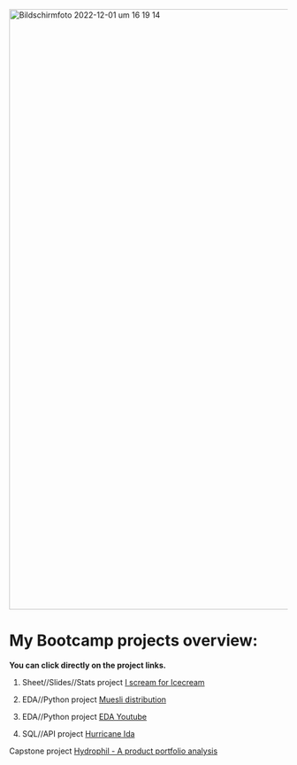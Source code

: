 <img width="1085" alt="Bildschirm­foto 2022-12-01 um 16 19 14" src="https://user-images.githubusercontent.com/111283322/205090440-9df094aa-06ed-4cb0-907f-fca71d1e6a91.png">



# My Bootcamp projects overview:
**You can click directly on the project links.**

1. Sheet//Slides//Stats project [I scream for Icecream](https://drive.google.com/file/d/1l6KRlhrDOnsvkNJrj5Sih0qNLPrspb8e/view?usp=share_link)

2. EDA//Python project [Muesli distribution](https://drive.google.com/file/d/1ZahbRB34Khmd0XXgmqXRGIBXKOcjnEkB/view?usp=share_link)

3. EDA//Python project [EDA Youtube](https://github.com/schmarn2410/da-youtube_EDA/blob/f12847c846628aa3d2090e9fd1bc0bed8ba275ab/ytEDA_nina.ipynb)

4. SQL//API project [Hurricane Ida](https://drive.google.com/file/d/15gICbZfKflv0bybDXIv3F9I12JhV7lPx/view?usp=share_link)

Capstone project [Hydrophil - A product portfolio analysis](https://drive.google.com/file/d/10l6zBDBbazUISk0-gpTPwFsP16HPdFlJ/view?usp=share_link)
